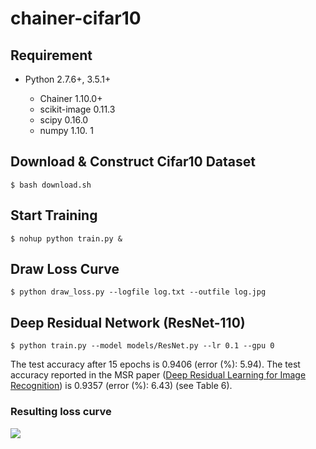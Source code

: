 # chainer-cifar10

## Requirement

- Python 2.7.6+, 3.5.1+

  - Chainer 1.10.0+
  - scikit-image 0.11.3
  - scipy 0.16.0
  - numpy 1.10\. 1

## Download & Construct Cifar10 Dataset

```
$ bash download.sh
```

## Start Training

```
$ nohup python train.py &
```

## Draw Loss Curve

```
$ python draw_loss.py --logfile log.txt --outfile log.jpg
```

## Deep Residual Network (ResNet-110)

```
$ python train.py --model models/ResNet.py --lr 0.1 --gpu 0
```

The test accuracy after 15 epochs is 0.9406 (error (%): 5.94). The test accuracy reported in the MSR paper ([Deep Residual Learning for Image Recognition](http://arxiv.org/abs/1512.03385)) is 0.9357 (error (%): 6.43) (see Table 6).

### Resulting loss curve

![](https://raw.githubusercontent.com/wiki/mitmul/chainer-cifar10/images/ResNet_loss.png)
